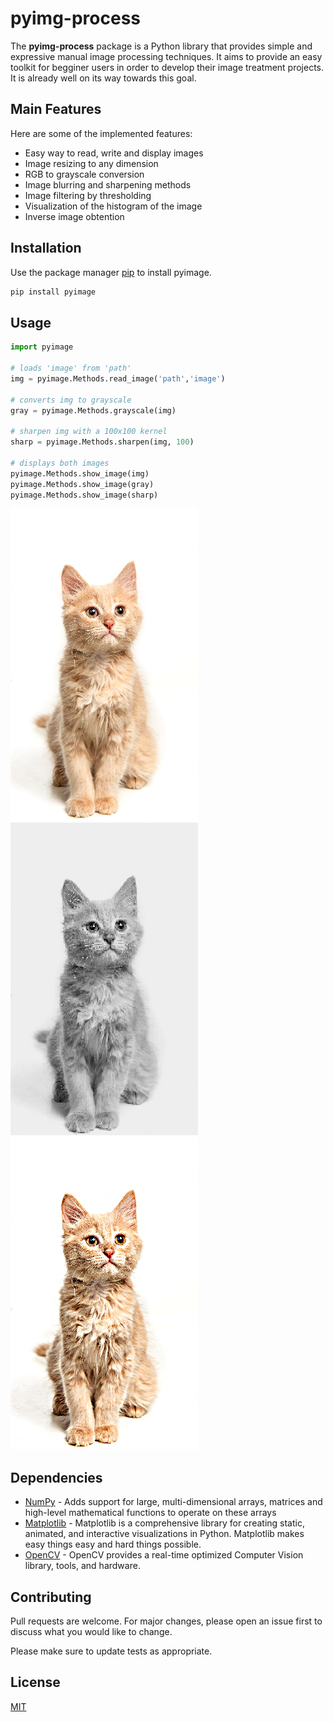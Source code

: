# pyimg-process

The **pyimg-process** package is a Python library that provides simple and expressive manual image processing techniques. It aims to provide an easy toolkit for begginer users in order to develop their image treatment projects. It is already well on its way towards this goal.


## Main Features

Here are some of the implemented features: 

- Easy way to read, write and display images
- Image resizing to any dimension
- RGB to grayscale conversion
- Image blurring and sharpening methods
- Image filtering by thresholding
- Visualization of the histogram of the image
- Inverse image obtention

## Installation

Use the package manager [pip](https://pip.pypa.io/en/stable/) to install pyimage.

```bash
pip install pyimage
```

## Usage

```python
import pyimage

# loads 'image' from 'path'
img = pyimage.Methods.read_image('path','image')

# converts img to grayscale
gray = pyimage.Methods.grayscale(img)

# sharpen img with a 100x100 kernel
sharp = pyimage.Methods.sharpen(img, 100)

# displays both images
pyimage.Methods.show_image(img)
pyimage.Methods.show_image(gray)
pyimage.Methods.show_image(sharp)
```
![Original image](https://github.com/jonamelibia/pyimg-process/blob/main/examples/cat_resized.png?raw=true "Original image")
![Image on grayscale](https://github.com/jonamelibia/pyimg-process/blob/main/examples/cat_grayscale.png?raw=true "Image on grayscale")
![Image sharpened](https://github.com/jonamelibia/pyimg-process/blob/main/examples/cat_sharpened.png?raw=true "Image sharpened")

## Dependencies
- [NumPy](https://numpy.org/) - Adds support for large, multi-dimensional arrays, matrices and high-level mathematical functions to operate on these arrays
- [Matplotlib](https://matplotlib.org) - Matplotlib is a comprehensive library for creating static, animated, and interactive visualizations in Python. Matplotlib makes easy things easy and hard things possible.
- [OpenCV](https://docs.opencv.org/4.x/d6/d00/tutorial_py_root.html) - OpenCV provides a real-time optimized Computer Vision library, tools, and hardware.

## Contributing
Pull requests are welcome. For major changes, please open an issue first to discuss what you would like to change.

Please make sure to update tests as appropriate.

## License
[MIT](https://choosealicense.com/licenses/mit/)
